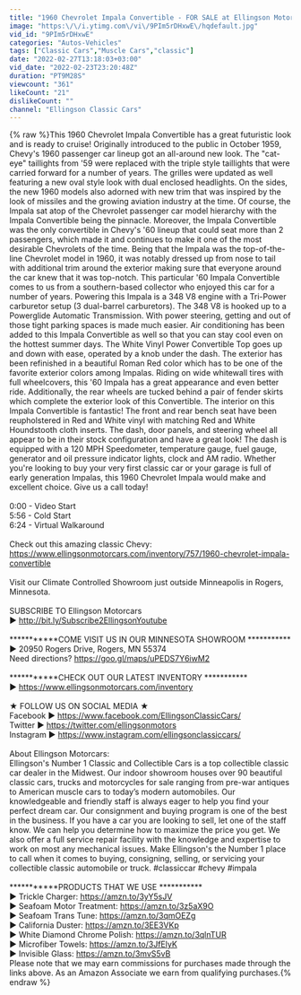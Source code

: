 ```yaml
---
title: "1960 Chevrolet Impala Convertible - FOR SALE at Ellingson Motorcars in Rogers, MN"
image: "https:\/\/i.ytimg.com\/vi\/9PIm5rDHxwE\/hqdefault.jpg"
vid_id: "9PIm5rDHxwE"
categories: "Autos-Vehicles"
tags: ["Classic Cars","Muscle Cars","classic"]
date: "2022-02-27T13:18:03+03:00"
vid_date: "2022-02-23T23:20:48Z"
duration: "PT9M28S"
viewcount: "361"
likeCount: "21"
dislikeCount: ""
channel: "Ellingson Classic Cars"
---
```

{% raw %}This 1960 Chevrolet Impala Convertible has a great futuristic look and is ready to cruise! Originally introduced to the public in October 1959, Chevy's 1960 passenger car lineup got an all-around new look. The &quot;cat-eye&quot; taillights from '59 were replaced with the triple style taillights that were carried forward for a number of years. The grilles were updated as well featuring a new oval style look with dual enclosed headlights. On the sides, the new 1960 models also adorned with new trim that was inspired by the look of missiles and the growing aviation industry at the time. Of course, the Impala sat atop of the Chevrolet passenger car model hierarchy with the Impala Convertible being the pinnacle. Moreover, the Impala Convertible was the only convertible in Chevy's '60 lineup that could seat more than 2 passengers, which made it and continues to make it one of the most desirable Chevrolets of the time. Being that the Impala was the top-of-the-line Chevrolet model in 1960, it was notably dressed up from nose to tail with additional trim around the exterior making sure that everyone around the car knew that it was top-notch. This particular '60 Impala Convertible comes to us from a southern-based collector who enjoyed this car for a number of years. Powering this Impala is a 348 V8 engine with a Tri-Power carburetor setup (3 dual-barrel carburetors). The 348 V8 is hooked up to a Powerglide Automatic Transmission. With power steering, getting and out of those tight parking spaces is made much easier. Air conditioning has been added to this Impala Convertible as well so that you can stay cool even on the hottest summer days. The White Vinyl Power Convertible Top goes up and down with ease, operated by a knob under the dash. The exterior has been refinished in a beautiful Roman Red color which has to be one of the favorite exterior colors among Impalas. Riding on wide whitewall tires with full wheelcovers, this '60 Impala has a great appearance and even better ride. Additionally, the rear wheels are tucked behind a pair of fender skirts which complete the exterior look of this Convertible. The interior on this Impala Convertible is fantastic! The front and rear bench seat have been reupholstered in Red and White vinyl with matching Red and White Houndstooth cloth inserts. The dash, door panels, and steering wheel all appear to be in their stock configuration and have a great look! The dash is equipped with a 120 MPH Speedometer, temperature gauge, fuel gauge, generator and oil pressure indicator lights, clock and AM radio. Whether you're looking to buy your very first classic car or your garage is full of early generation Impalas, this 1960 Chevrolet Impala would make and excellent choice. Give us a call today!<br /><br />0:00 - Video Start<br />5:56 - Cold Start<br />6:24 - Virtual Walkaround<br /><br />Check out this amazing classic Chevy: <a rel="nofollow" target="blank" href="https://www.ellingsonmotorcars.com/inventory/757/1960-chevrolet-impala-convertible">https://www.ellingsonmotorcars.com/inventory/757/1960-chevrolet-impala-convertible</a><br /><br />Visit our Climate Controlled Showroom just outside Minneapolis in Rogers, Minnesota.<br /><br />SUBSCRIBE TO Ellingson Motorcars <br />▶ <a rel="nofollow" target="blank" href="http://bit.ly/Subscribe2EllingsonYoutube">http://bit.ly/Subscribe2EllingsonYoutube</a><br /><br />***********COME VISIT US IN OUR MINNESOTA SHOWROOM *********** <br />▶ 20950 Rogers Drive, Rogers, MN 55374<br />Need directions? <a rel="nofollow" target="blank" href="https://goo.gl/maps/uPEDS7Y6iwM2">https://goo.gl/maps/uPEDS7Y6iwM2</a><br /><br />***********CHECK OUT OUR LATEST INVENTORY ***********<br />▶ <a rel="nofollow" target="blank" href="https://www.ellingsonmotorcars.com/inventory">https://www.ellingsonmotorcars.com/inventory</a><br /><br />★ FOLLOW US ON SOCIAL MEDIA ★ <br />Facebook ▶ <a rel="nofollow" target="blank" href="https://www.facebook.com/EllingsonClassicCars/">https://www.facebook.com/EllingsonClassicCars/</a><br />Twitter ▶ <a rel="nofollow" target="blank" href="https://twitter.com/ellingsonmotors">https://twitter.com/ellingsonmotors</a> <br />Instagram ▶ <a rel="nofollow" target="blank" href="https://www.instagram.com/ellingsonclassiccars/">https://www.instagram.com/ellingsonclassiccars/</a> <br /><br />About Ellingson Motorcars: <br />Ellingson's Number 1 Classic and Collectible Cars is a top collectible classic car dealer in the Midwest. Our indoor showroom houses over 90 beautiful classic cars, trucks and motorcycles for sale ranging from pre-war antiques to American muscle cars to today’s modern automobiles. Our knowledgeable and friendly staff is always eager to help you find your perfect dream car. Our consignment and buying program is one of the best in the business. If you have a car you are looking to sell, let one of the staff know. We can help you determine how to maximize the price you get. We also offer a full service repair facility with the knowledge and expertise to work on most any mechanical issues. Make Ellingson's the Number 1 place to call when it comes to buying, consigning, selling, or servicing your collectible classic automobile or truck. #classiccar #chevy #impala<br /><br />***********PRODUCTS THAT WE USE ***********<br />▶ Trickle Charger: <a rel="nofollow" target="blank" href="https://amzn.to/3yY5sJV">https://amzn.to/3yY5sJV</a><br />▶ Seafoam Motor Treatment: <a rel="nofollow" target="blank" href="https://amzn.to/3z5aX9O">https://amzn.to/3z5aX9O</a><br />▶ Seafoam Trans Tune: <a rel="nofollow" target="blank" href="https://amzn.to/3qmOEZg">https://amzn.to/3qmOEZg</a><br />▶ California Duster: <a rel="nofollow" target="blank" href="https://amzn.to/3EE3VKp">https://amzn.to/3EE3VKp</a><br />▶ White Diamond Chrome Polish: <a rel="nofollow" target="blank" href="https://amzn.to/3qlnTUR">https://amzn.to/3qlnTUR</a><br />▶ Microfiber Towels: <a rel="nofollow" target="blank" href="https://amzn.to/3JfElyK">https://amzn.to/3JfElyK</a><br />▶ Invisible Glass: <a rel="nofollow" target="blank" href="https://amzn.to/3mvS5vB">https://amzn.to/3mvS5vB</a><br />Please note that we may earn commissions for purchases made through the links above. As an Amazon Associate we earn from qualifying purchases.{% endraw %}
